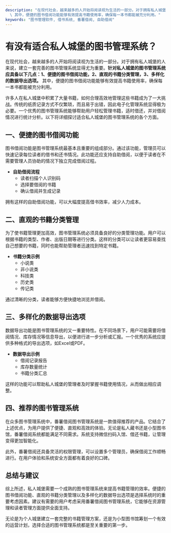 ```yaml
---
description: "在现代社会，越来越多的人开始将阅读视为生活的一部分。对于拥有私人城堡的人来说，建立一套完善的图书管理系统显得尤为重要。**针对私人城堡的图书管理系统应具备以下几点：1、便捷的图书借阅功能，2、直观的书籍分类管理，3、多样化的数据导出选项。**\
  \ 其中，便捷的图书借阅功能能够有效提高书籍使用率，确保每一本书都能被充分利用。"
keywords: "图书管理软件, 借书系统, 番薯借阅, 自助借阅"
---
```

# 有没有适合私人城堡的图书管理系统？

在现代社会，越来越多的人开始将阅读视为生活的一部分。对于拥有私人城堡的人来说，建立一套完善的图书管理系统显得尤为重要。**针对私人城堡的图书管理系统应具备以下几点：1、便捷的图书借阅功能，2、直观的书籍分类管理，3、多样化的数据导出选项。** 其中，便捷的图书借阅功能能够有效提高书籍使用率，确保每一本书都能被充分利用。

许多人在私人城堡中积累了大量书籍，如何合理高效地管理这些书籍成为了一大挑战。传统的纸质记录方式不仅繁琐，而且易于出错，因此电子化管理系统显得极为必要。一个优秀的图书管理系统能够帮助用户轻松管理书籍，适时借还，并对借阅情况进行统计分析。以下将详细探讨适合私人城堡的图书管理系统的各个方面。

## **一、便捷的图书借阅功能**

图书借阅功能是图书管理系统最基本且重要的组成部分。通过该功能，管理员可以快速记录每位读者的借书和还书情况。此功能还应支持自助借阅，以便于读者在不需要管理人员协助的情况下独立完成借阅过程。

- **自助借阅流程**
  - 读者扫描个人识别码
  - 选择要借阅的书籍
  - 确认借阅并生成记录

拥有这样的自助借阅功能，可以大幅度提高借书效率，减少人力成本。

## **二、直观的书籍分类管理**

为了使书籍管理更加高效，图书管理系统必须具备良好的分类管理功能。用户可以根据书籍的类型、作者、出版日期等进行分类。这样的分类可以让读者更容易查找自己想要的书籍，同时也能帮助管理者迅速找到特定书籍。

- **书籍分类示例**
  - 小说类
  - 非小说类
  - 科技类
  - 历史类
  - 传记类

通过清晰的分类，读者能够方便快捷地浏览并借阅。

## **三、多样化的数据导出选项**

数据导出功能是图书管理系统的又一重要特性。在不同场景下，用户可能需要将借阅情况、库存情况等信息导出，以便进行进一步分析或汇报。一个优秀的系统应提供多种格式的导出选项，如Excel或PDF。

- **数据导出示例**
  - 借阅记录报告
  - 库存数量统计
  - 书籍分类汇总

这样的功能可以帮助私人城堡的管理者及时掌握书籍使用情况，从而做出相应调整。

## **四、推荐的图书管理系统**

在众多图书管理系统中，番薯借阅图书管理系统是一款值得推荐的产品。它结合了上述优点，为用户提供了便捷、直观和高效的体验。无论是私人藏书还是小型图书馆，番薯借阅系统都能满足不同需求。系统支持微信扫码入馆、借还书籍，让管理变得更加智能化。

此外，番薯借阅还具备灵活的权限管理，可以设置多个管理员，确保借阅工作顺畅进行。在用户体验和系统安全方面都有着良好的口碑。

## **总结与建议**

综上所述，私人城堡需要一个成熟的图书管理系统来提高书籍管理的效率。便捷的图书借阅功能、直观的书籍分类管理以及多样化的数据导出选项是选择系统时的重要考虑因素。建议有需要的用户考虑采用番薯借阅图书管理系统，它能够在资源管理和读者管理方面提供全面支持。

无论是为个人城堡建立一套完整的书籍管理方案，还是为小型图书馆筹划一个有效的运营计划，选择合适的图书管理系统都是至关重要的第一步。
